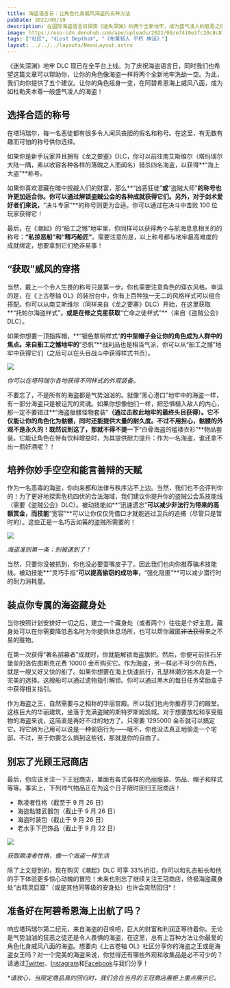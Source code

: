 ```yaml
---
title: 海盗语言日：让角色化身威风海盗的五种方法
pubDate: 2022/09/19
description: 在国际海盗语言日探索《迷失深渊》的两个全新地牢，成为盛气凌人的狂恶之徒或是写满传奇的海盗之王吧！
image: https://eso-cdn.denohub.com/ape/uploads/2022/09/e7410e1fc20c8c8727ee86e3d14eb017.jpg
tags: ["社区", "《Lost Depths》", "《布莱顿人 不朽 神话》"]
layout: ../../../layouts/NewsLayout.astro
---
```


《迷失深渊》地牢 DLC
现已在全平台上线。为了庆祝海盗语言日，同时我们也希望这篇文章可以帮助你，让你的角色像海盗一样将两个全新地牢洗劫一空。为此，我们向你提供了五个建议。让你的角色摇身一变，在阿碧希恩海上威风八面，成为如杜勒夫本尊一般盛气凌人的海盗！

## 选择合适的称号

在塔玛瑞尔，每一名恶徒都有很多令人闻风丧胆的假名和称号。在这里，有无数有趣而可怕的称号供你选择。

如果你是新手玩家并且拥有《龙之要塞》DLC，你可以前往南艾斯维尔（塔玛瑞尔大陆一隅，素以收容各种各样的落魄之人而闻名）猎杀四名海盗，以获得**“海上大盗”**称号。

如果你喜欢潜藏在暗中觊觎人们的财富，那么**“凶恶狂徒”**或**“盗贼大师”**的称号也许更加适合你。你可以通过解锁盗贼公会的各种成就获得它们。另外，对于剑术爱好者们来说，**“决斗专家”**的称号则更为合适。你可以通过在决斗中击败
100 位玩家获得它！

最后，在《潮起》的“船工之憾”地牢里，你同样可以获得两个与航海息息相关的的称号：**“私掠恶船”**和**“精巧船匠”**。需要注意的是，以上称号都与地牢最高难度的成就绑定，想要拿到它们绝非易事！

## “获取”威风的穿搭

当然，戴上一个令人生畏的称号只是第一步。你也需要注意角色的穿衣风格。幸运的是，在《上古卷轴
OL》的装扮台中，你有上百种独一无二的风格样式可以组合搭配。你可以从南艾斯维尔（同样来自《龙之要塞》DLC）开始，在这里获取**“托帕尔海盗样式”**，或是在修之克星获取**“亡命之徒样式”**（来自《盗贼公会》DLC）。

如果你想要一顶指挥帽，**“银色黎明样式”**的中型帽子会让你的角色成为人群中的焦点。来自船工之憾地牢的**“恐帆”**战利品也是相当气派，你可以从“船工之憾”地牢中获得它们（之后可以在头目战斗中获得样式书页）。

![](https://eso-cdn.denohub.com/ape/uploads/2022/09/1f52fd498f8be5cf0ee64f04f7bde8ee.jpg)

_你可以在塔玛瑞尔各地获得不同样式的外观装备。_

不要忘了，不是所有的海盗都是气势汹汹的。就像“黑心港口”地牢中的海盗一样，有一部分海盗只是被诅咒的灵魂。如果你想像他们一样，把恐惧植入敌人的内心，那一定不要错过**“海盗骷髅怪物套装”**（通过击败此地牢的最终头目获得）。它不仅能让你的角色化为骷髅，同时还能提供大量的耐久度。不过不用担心，骷髅的外观不是永久的！既然说到这了，那就不得不提一下**“白骨海盗的褴褛衣衫”**物品套装。它能让角色在带有饮料增益时，为其提供耐力提升：作为一名海盗，谁还拿不出一瓶好酒呢？！

## 培养你妙手空空和能言善辩的天赋

作为一名恶毒的海盗，你向来都和法律与秩序沾不上边。当然，我们也不会评判你的！为了更好地探索危机四伏的合法海域，我们建议你提升你的盗贼公会系技能线（需要《盗贼公会》DLC）。被动技能如**“迅速遗忘”**可以减少非法行为带来的高额赏金，而技能**“宽容”**可以让你仅仅凭借口才就能逃过卫兵的追捕（尽管只是暂时的）。这些正是一名巧舌如簧的盗贼所需要的！

![](https://eso-cdn.denohub.com/ape/uploads/2022/09/5e033d5edc87ae63d4b1bbddcc1e37a5.jpg)

_海盗准则第一条：别被逮到了！_

当然，只要你没被抓到，你也没必要耍嘴皮子了。因此我们也向你推荐骗术技能线。被动技能**“灵巧手指”**可以提高偷窃的成功率，**“强化隐匿”**可以减少潜行时的耐力消耗量。

## 装点你专属的海盗藏身处

当你按照计划安排好一切之后，建立一个藏身处（或者两个）往往是个好主意。藏身处可以在你需要降低恶名时为你提供休息场所，也可以帮你藏匿~~非法获得~~来之不易的赃物。

在第一次获得“著名招募者”成就时，你就能解锁海盗旗帜。然后，你便可前往石牙堡垒的洛佐图斯克花费 10000
金币购买它。作为海盗，另一样必不可少的东西，就是一艘又好又快的船了。如果你想要在海上快速航行，孔瑟林潮汐独木舟是一个完美的选择。这艘船可以通过遗物指引解锁。你可以通过黑木的每日任务奖励盒子中获得相关指引。

作为海盗之王，自然需要与之相称的华丽宫殿。所以我们也向你推荐亨汀的殿堂。这栋巨大的华丽建筑，坐落于充满盗贼的斯特罗斯姆凯城。对于想要放松和享受赃物的海盗来说，这简直是再好不过的地方了。只需要
1295000
金币就可以搞定它。将它纳为己用可以说是一种偷窃行为——哦不，你也没法真正地偷走一个宅邸。不过，至于你要怎么搞到这些钱，那就是你的自由了。

## 别忘了光顾王冠商店

最后，你应该关注一下王冠商店，里面有各式各样的亮丽服装、饰品、帽子和样式等等。事实上，下列帅气物品正在为这个日子限时回归王冠商店！

- 欺凌者性格（截至于 9 月 26 日）
- 海盗骷髅武器包（截止于 9 月 26 日）
- 海盗时装包（截止于 9 月 26 日）
- 老水手下巴饰品（截止于 9 月 22 日）

![](https://eso-cdn.denohub.com/ape/uploads/2022/09/7949a703497a2ae6066918b2793299dc.jpg)

_获取欺凌者性格，像一个海盗一样生活_

除了上文提到的，现在购买《潮起》DLC 可享
33%折扣，你可以和扎吉船长和他的手下体验更多惊心动魄的冒险！未来也别忘了继续关注王冠商店，终极海盗藏身处“古精灵巨窟”（或是其他同等级的安身处）也许会突然回归\*！

## 准备好在阿碧希恩海上出航了吗？

响应塔玛瑞尔第二纪元，来自海盗的召唤吧，巨大的财富和利润正等待着你。无论是气势汹汹的狂恶之徒还是令人畏惧的海盗，在这里，总有上百种方法让你最爱的角色化身威风八面的海盗。想要向《上古卷轴
OL》社区分享你的海盗之王或是海盗女王吗？对一个完美的海盗来说，你觉得还有哪些外观和收集品是必不可少的？请通过[Twitter](https://twitter.com/TESOnline)、[Instagram](https://www.instagram.com/elderscrollsonline/)和[Facebook](https://www.facebook.com/elderscrollsonline)与我们分享！

_\*请放心，当限定商品真的回归时，我们会在当月的王冠商店展柜上重点展示它。_
